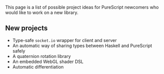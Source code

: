 This page is a list of possible project ideas for PureScript newcomers who would like to work on a new library.

## New projects

- Type-safe `socket.io` wrapper for client and server
- An automatic way of sharing types between Haskell and PureScript safely 
- A quaternion rotation library
- An embedded WebGL shader DSL
- Automatic differentiation